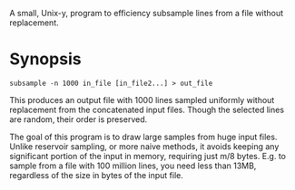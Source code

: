 
A small, Unix-y, program to efficiency subsample lines from a file
without replacement.

# Synopsis

`subsample -n 1000 in_file [in_file2...] > out_file`

This produces an output file with 1000 lines sampled uniformly without
replacement from the concatenated input files. Though the selected lines are
random, their order is preserved.

The goal of this program is to draw large samples from huge input files. Unlike
reservoir sampling, or more naive methods, it avoids keeping any significant
portion of the input in memory, requiring just m/8 bytes.  E.g. to sample from a
file with 100 million lines, you need less than 13MB, regardless of the size in
bytes of the input file.


